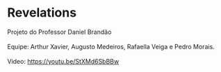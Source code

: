# Revelations
Projeto do Professor Daniel Brandão<br />
<br />
Equipe: Arthur Xavier, Augusto Medeiros, Rafaella Veiga e Pedro Morais.<br />
<br />
Video: https://youtu.be/StXMd6SbBBw
